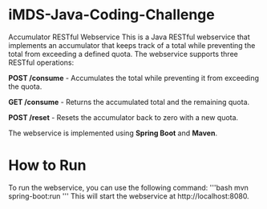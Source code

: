 # iMDS-Java-Coding-Challenge

Accumulator RESTful Webservice
This is a Java RESTful webservice that implements an accumulator that keeps track of a total while preventing the total from exceeding a defined quota. The webservice supports three RESTful operations:

**POST /consume** - Accumulates the total while preventing it from exceeding the quota.

**GET /consume** - Returns the accumulated total and the remaining quota.

**POST /reset** - Resets the accumulator back to zero with a new quota.

The webservice is implemented using **Spring Boot** and **Maven**.

# How to Run
To run the webservice, you can use the following command:
'''bash
mvn spring-boot:run
'''
This will start the webservice at http://localhost:8080.
